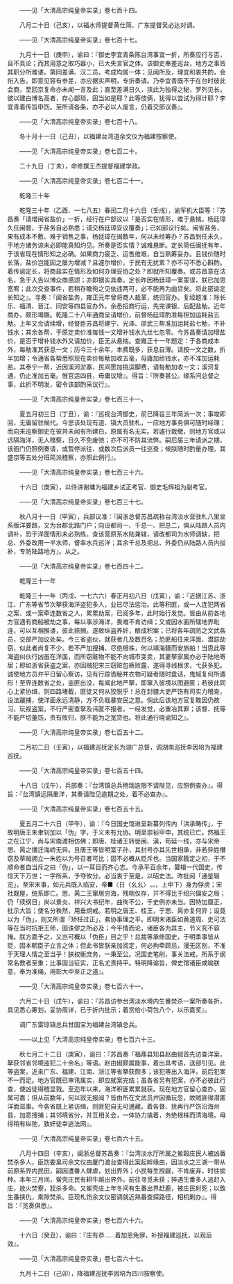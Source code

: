<!-- { "loadSidebar": true } -->
　　——见「大清高宗纯皇帝实录」卷七百十四。 

　　八月二十日（己亥），以福水师提督黄仕简、广东提督吴必达对调。 

　　——见「大清高宗纯皇帝实录」卷七百十七。 

　　九月十一日（庚申），谕曰：『御史李宜青条陈台湾事宜一折，所奏应行与否，且不具论；而其用意之取巧器小，已大失言官之体。该御史奉差巡台，地方之事皆其职分所难诿。第同差满、汉二员，考成均属一体；见闻所及，理宜和衷共酌，会衔入告。即意见容有参差，亦应据实声明，专折奏请。乃李宜青既不于在台时彼此会商，至回京复命亦未闻一言及此；直至差满日久，挟此为独得之秘，罗列见长。彼以建白博名高者，存心鄙琐，固当如是耶？此等伎俩，犹得以尝试为得计耶？李宜青着传旨申饬。至所请各条，亦不必以人废言，仍着交部议奏』。 

　　——见「大清高宗纯皇帝实录」卷七百十八。 

　　冬十月十一日（己丑），以福建台湾道余文仪为福建按察使。 

　　——见「大清高宗纯皇帝实录」卷七百二十。 

　　二十九日（丁未），命修撰王杰提督福建学政。 

　　——见「大清高宗纯皇帝实录」卷七百二十一。 

　　乾隆三十年 

　　乾隆三十年（乙酉、一七八五）春闰二月十六日（壬戌），谕军机大臣等：『苏昌奏「请增闽省盐价」一折，经行在户部议以「是否实在情形，难于悬揣。杨廷璋久任闽督，于盐务自必熟悉；请交杨廷璋妥议覆奏」；已如部议行矣。闽省盐务，果有成本不敷、难于销售之事，杨廷璋在闽数年，何以未经筹办？苏昌到任未久，于地方诸务谅未必即能真知灼见。所奏是否实情？诚难悬断。定长简任闽抚有年，于该省现在情形知之必确。如果商力疲乏、运售维艰，自当熟筹妥办。且钱价随时长落，盐价岂能因之屡为增减？且遽尔增价，于民有无扰累？亦不可不悉心斟酌。着传谕定长，将商盐实在情形及如何办理妥协之处？即就所知覆奏。或苏昌意在沽名，急于入告以博众商感颂；亦即据实具奏。定长昨因杨廷璋一案罣误，朕已加恩宽宥；此次交查事件，若稍存瞻徇之见依违两可，必不能再为曲贷矣。将此密谕定长知之』。寻奏：『闽省盐务，雍正元年曾将商人裁革，统归官办。复经题准：除长乐、福清、晋江、同安等四县官办外，余悉招商行运，先完课银、后配盐觔。近年商办，颇形竭蹶。乾隆二十八年通商呈请增价，前督杨廷璋酌准每担加运耗盐五觔。上年又佥请续增，经督臣苏昌将建宁、光泽、邵武三帮准加运耗盐七觔，不补钱水；其余各帮，于原定卖价准每钱一文增补钱水九丝七忽零。今苏昌奏请加增盐价，是否于增补钱水外又请加价，臣无从悬揣。查雍正十一年题定：于各商成本外，每觔准其获息一文；历今三十余年，本费既多，获息自薄。请按一文之数，折半加增；令通省各帮悉照现在卖价每觔加收五毫，毋庸加给钱水，亦不准加运耗盐。其泰宁一帮，近因溪河淤塞，民间愿加挑运脚费，请每觔加收一文；溪河复通，仍止准加五毫。惟官运四县，毋庸议增』。得旨：『所奏甚公。缘系问总督之事，此折不明发，密令该部酌采议行』。 

　　——见「大清高宗纯皇帝实录」卷七百三十一。 

　　夏五月初三日（丁丑），谕：『巡视台湾御史，前已降旨三年简派一次；事竣即回，无庸留驻候代。今思该处现有道、镇大员驻札，一应地方事务俱可随时经理；而向来巡察御史在彼并未闻有所建白，原属有名无实。若遽行裁撤，则地方官或以远隔海洋，无人稽察，日久不免废弛；亦不可不防其流弊。嗣后届三年请派之期，该衙门仍照例奏请，或暂停派往、或数次后派员一往巡查；候朕随时酌量办理。其盛京等五处分班简派稽察，亦照此例行』。 

　　——见「大清高宗纯皇帝实录」卷七百三十六。 

　　十六日（庚寅），以侍讲谢墉为福建乡试正考官、御史毛辉祖为副考官。 

　　——见「大清高宗纯皇帝实录」卷七百三十七。 

　　秋八月十一日（甲寅），兵部议准：『闽浙总督苏昌疏称台湾淡水营驻札八里坌系贩洋要路，又为台郡北路门户；向设都司一、千总一、把总二，俱从陆路人员内调补，恐于洋面情形未必熟练。查该营原系水陆兼辖，请改都司为水师调缺，把总、外委改用一半水师，督率水兵巡洋；其余千总及把总、外委仍从陆路人员内拔补，专防陆路地方』。从之。 

　　——见「大清高宗纯皇帝实录」卷七百四十二。 

　　乾隆三十一年 

　　乾隆三十一年（丙戌、一七六六）春正月初八日（戊寅），谕：『近据江苏、浙江、广东等省节次拏获海洋盗犯多人，业已尽法惩治。此等积匪，或一人连犯两省之案、或一案牵连数省之人，累累劫案，已阅多年，此时始行发觉。皆由从前各地方官遇有商船被劫之事，每以事涉海洋，畏难不肯访缉；又或因水面所辖地界毗连，可以互相推诿，彼此捺搁。遂致纵盗养奸，酿成积案；已将各年疏防之文武各员，交部严加议处矣。今三省盗伙，就获者几及数百名；恐匪船往来洋面、潜踪劫窃，似此者尚复不少。若不严加搜捕、尽绝根株，何以靖海疆而安旅舶！当思此等海盗纠伙行凶虽在洋面，而所窃赃物不能不向城市变卖，其妻拏家属亦必于陆地寄居；即如浙省获盗之案，亦因贼犯宋三窃赃包裤败露，遂得寻线根求，弋获多犯。诚使地方员弁平日留心察访，见有行踪诡秘并衣物可疑者随时盘诘，鬼蜮复何所遁形！至界连数省之处，盗匪出没，每闻此地严拏，即窜入彼境以图避匿；若彼此同心上紧协缉，则四路堵截，匪徒又何从狡脱乎！总在封疆大吏严饬有司实力稽查，设法躧捕，使洋面永远清静，方不负戢暴安民之意。倘此后该地方官复敢因仍故习，玩视盗案，不行严密查拏及讳匿不报者，一经发觉，必重冶其罪；该督、抚等不能严切董饬，责有攸归，朕不能为之宽贷也。将此通行晓谕知之』。 

　　——见「大清高宗纯皇帝实录」卷七百五十二。 

　　二月初二日（壬寅），以福建巡抚定长为湖广总督，调湖南巡抚李因培为福建巡抚。 

　　——见「大清高宗纯皇帝实录」卷七百五十四。 

　　十八日（戊午），兵部奏：『台湾镇总兵杨瑞逾限不请陛见，应照例查办』。得旨：『台湾镇远隔重洋，其奏请陛见逾期之处，着不必查办』。 

　　——见「大清高宗纯皇帝实录」卷七百五十五。 

　　夏五月二十六日（甲午），谕：『今日国史馆进呈新纂列传内「洪承畴传」，于故明唐王朱聿钊加以「伪」字，于义未有允协。明至崇祯甲申，其统已亡。然福王之在江宁，尚与宋南渡相仿佛；即唐、桂诸王转徙闽、滇，苟延一线，亦与宋帝愳、昺之播迁海峤无异。且唐王等皆明室子孙，其封号亦其先世相承，非若异姓僭窃及草贼拥立一朱姓以为号召者可比；固不必概从贬斥也。当国家戡定之初，于不顺命者自当斥之曰「伪」，以一耳目而齐心志。今承平百余年，纂辑一代国史，传信天下万世；一字所系，予夺攸分。必当衷于至是，以昭史法。昨批阅「通鉴辑览」，至宋末事，如元兵既入临安，帝■〈日〈幺幺〉灬，上中下〉身为俘虏；宋社既屋，统系即亡。愳、昺二王窜居穷海，残喘仅存，并不得比于绍兴偏安之局；仍「续纲目」尚以景炎、祥兴大书纪年，曲徇不公，于史例亦未当。因特加厘正，批示大旨；使名分秩然，用垂炯戒。若明之唐王、桂王，于愳、昺亦复何异；设竟以为「伪」，则又所谓「矫枉过正」，弗协事理之平。即明末诸臣如黄道周、史可法等在当时抗拒王师，固诛僇之所必及；今平情而论，诸臣各为其主，节义究不容掩。朕方嘉予之，又岂可概以「伪臣」目之乎！总裁等承修国史，于明季事皆从贬，固本朝臣子立言之体；但此书皆朕亲加阅定，何必拘牵顾忌，漫无区别，不准于天理人情之至当乎！朕权衡庶务，一秉至公。况国史笔削，事关法戒，所系于纲常名教者至重；比事固当征实，正名尤贵持平。特明降谕旨，俾史馆诸臣咸喻朕意，奉为准绳，用彰大中至正之道』。 

　　——见「大清高宗纯皇帝实录」卷七百六十一。 

　　六月二十日（戊午），谕曰：『苏昌访参台湾淡水境内生番焚杀一案所奏各折，具见悉心筹划，妥协周详，已于折内批示；着赏给小荷包八个，以示嘉奖』。 

　　调广东雷琼镇总兵甘国宝为福建台湾镇总兵。 

　　——以上见「大清高宗纯皇帝实录」卷七百六十三。 

　　秋七月二十二日（庚寅），谕曰：『苏昌奏「福鼎县知县赵由俶首先访查洋案，拏获邻省邻境盗犯二十余名」等语。赵由俶颇属能事，着出具考语，送部引见。此等盗案，近来广东、福建、江南、浙江等省拏获颇多；该犯等出入海洋，前后犯案不一而足。地方官既已审讯属实，即应就案完结；虽各省另有犯案，亦不必彼此行查，使凶徒得稽显戮。至迩年以来，海洋积匪累累就获。现在地方官留心查办，固属可嘉；但从前数年，何以寂无报闻？皆由所在文武员弁因循玩忽，故贼匪得潜匿洋面滋事。今各省既上紧访缉，则匪犯自无可逋藏。着各督、抚再行严饬沿海州县，加意搜捕；其邻境省分，并互相关会，一体协力擒着，务绝根株而清海境。毋得稍有纵弛，致奸徒幸逃法网』。 

　　——见「大清高宗纯皇帝实录」卷七百六十五。 

　　八月十四日（辛亥），闽浙总督苏昌奏：『台湾淡水厅所属之鲎榖庄民人被凶番焚杀多人，臣饬委臬司余文仪由厦门渡台查得此案起衅缘由，因淡水之三湖一带从前原系界内民田，嗣因遭番人肆虐，划出界外；小民每生觊觎，不肯废弃，时往偷种。本年三月间，鲎壳庄民有耕牛越出界外，前往寻觅未获；猝遇生番多人追赶入庄，放火焚寮，戕杀多命。又鲎壳庄上年冬间有生番出界赶鹿，被庄民射死；以致生番挟仇，乘隙焚杀。臣现札饬余文仪密调就近熟番查探路径，相机剿办』。得旨：『览奏俱悉』。 

　　——见「大清高宗纯皇帝实录」卷七百六十六。 

　　十六日（癸丑），谕曰：『庄有恭……着加恩免罪，补授福建巡抚，以观后效』。 

　　——见「大清高宗纯皇帝实录」卷七百六十七。 

　　九月十二日（己卯），降福建巡抚李因培为四川按察使。 

